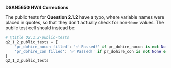 **DSAN5650 HW4 Corrections**

The public tests for **Question 2.1.2** have a typo, where variable names were placed in quotes, so that they don't actually check for non-`None` values. The public test cell should instead be:

```py
# @title Q2.1.2-public-tests
q2_1_2_public_tests = {
    'pr_dohire_nocon filled': '✅ Passed!' if pr_dohire_nocon is not None else "🔲 Value of 'pr_dohire_nocon' should not be None",
    'pr_dohire_con filled': '✅ Passed!' if pr_dohire_con is not None else "🔲 Value of 'pr_dohire_con' should not be None",
}
q2_1_2_public_tests
```
